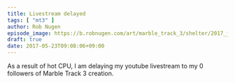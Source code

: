 ```yaml
---
title: Livestream delayed
tags: [ "mt3" ]
author: Rob Nugen
episode_image: https://b.robnugen.com/art/marble_track_3/shelter/2017_jan_22_started_shelter/marble_track_shelter_1338.jpg
draft: true
date: 2017-05-23T09:08:06+09:00
---
```


As a result of hot CPU, I am delaying my youtube livestream to my 0 followers
of Marble Track 3 creation.
